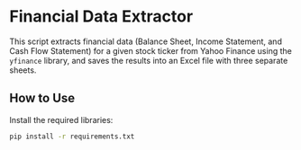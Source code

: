 # Financial Data Extractor

This script extracts financial data (Balance Sheet, Income Statement, and Cash Flow Statement) for a given stock ticker from Yahoo Finance using the `yfinance` library, and saves the results into an Excel file with three separate sheets.

## How to Use

Install the required libraries:

```bash
pip install -r requirements.txt

